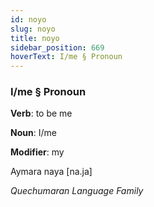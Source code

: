 ```yaml
---
id: noyo
slug: noyo
title: noyo
sidebar_position: 669
hoverText: I/me § Pronoun
---
```


### I/me § Pronoun

**Verb**: to be me

**Noun**: I/me

**Modifier**: my

Aymara naya [na.ja]

*Quechumaran Language Family*